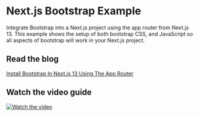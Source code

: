# Next.js Bootstrap Example

Integrate Bootstrap into a Next.js project using the app router from Next.js 13. This example shows the setup of both bootstrap CSS, and JavaScript so all aspects of bootstrap will work in your Next.js project.

## Read the blog
[Install Bootstrap In Next.js 13 Using The App Router](https://1manstartup.com/blogs/install-bootstrap-for-nextjs-app-router)

## Watch the video guide
[![Watch the video](https://img.youtube.com/vi/yj1W5b9ARDY/hqdefault.jpg)](https://www.youtube.com/embed/yj1W5b9ARDY)

